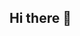 ## Hi there 👋

<!--
**Stein2023/Stein2023** is a ✨ _special_ ✨ repository because its `README.md` (this file) appears on your GitHub profile.

Hola, soy Martin Sten! ✌️

Estudiante en la Universidad ORT, cursando Licienciatura de Sistemas
📝 Sobre mí

📚 Explorando el mundo del código.

🔧 Creando proyectos y resolviendo problemas.

📊 Conectemos

📝 GitHub

💡 Siempre aprendiendo y buscando nuevos desafíos.
-->
